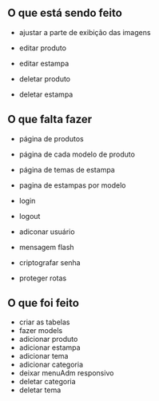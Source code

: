 ## O que está sendo feito
- ajustar a parte de exibição das imagens

- editar produto
- editar estampa
- deletar produto
- deletar estampa
## O que falta fazer

- página de produtos
- página de cada modelo de produto
- página de temas de estampa
- pagina de estampas por modelo

- login
- logout
- adiconar usuário

- mensagem flash
- criptografar senha
- proteger rotas

## O que foi feito
- criar as tabelas
- fazer models
- adicionar produto
- adicionar estampa
- adicionar tema
- adicionar categoria
- deixar menuAdm responsivo
- deletar categoria
- deletar tema